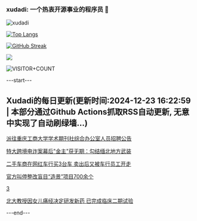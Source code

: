 ### xudadi: 一个热衷开源事业的程序员 👋

![xudadi](https://github-readme-stats-git-masterorgs-github-readme-stats-team.vercel.app/api?username=xudadi)

[![Top Langs](https://github-readme-stats.vercel.app/api/top-langs/?username=xudadi)](https://github.com/anuraghazra/github-readme-stats)

[![GitHub Streak](https://streak-stats.demolab.com?user=xudadi&locale=zh_Hans)](https://git.io/streak-stats)

![](https://raw.githubusercontent.com/xudadi/xudadi/main/assets/github-contribution-grid-snake.svg)

![VISITOR+COUNT](https://komarev.com/ghpvc/?username=xudadi&label=VISITOR+COUNT)


---start---

## Xudadi的每日更新(更新时间:2024-12-23 16:22:59 | 本部分通过Github Actions抓取RSS自动更新, 无意中实现了自动刷绿墙...)

[派往重庆工商大学学术期刊社综合办公室人员招聘公告](https://www.gongkaoleida.com/article/2240133)

[特大跨境电诈案幕后"金主"获无期：勾结缅北地方武装](https://m.163.com/news/article/JK3C66730514R9OJ.html)

[二手车商在网红车行买3台车 卖出后又被车行员工开走](https://m.163.com/news/article/JK1G8O3M053469LG.html)

[官方叫停整改盲目“造景”项目700余个](https://m.163.com/news/article/JK37J07B0001899O.html)

[3](https://m.163.com/touch/news/sub/domestic)

[北大教授因女儿痛经决定研发新药 已完成临床二期试验](https://m.163.com/news/article/JK35TVLC0512D3VJ.html)

---end---
